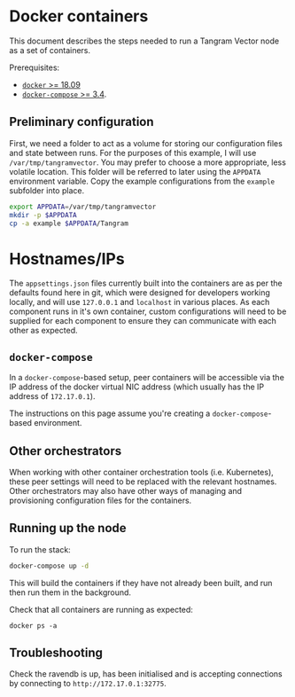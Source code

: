 # Docker containers

This document describes the steps needed to run a Tangram Vector node as a set of containers.

Prerequisites:

* [`docker` >= 18.09](https://docs.docker.com/install/)
* [`docker-compose` >= 3.4](https://docs.docker.com/compose/install/).

## Preliminary configuration

First, we need a folder to act as a volume for storing our configuration files and state between runs. For the purposes of this example, I will use `/var/tmp/tangramvector`. You may prefer to choose a more appropriate, less volatile location. This folder will be referred to later using the `APPDATA` environment variable. Copy the example configurations from the `example` subfolder into place.

```bash
export APPDATA=/var/tmp/tangramvector
mkdir -p $APPDATA
cp -a example $APPDATA/Tangram
```

# Hostnames/IPs

The `appsettings.json` files currently built into the containers are as per the defaults found here in git, which were designed for developers working locally, and will use `127.0.0.1` and `localhost` in various places. As each component runs in it's own container, custom configurations will need to be supplied for each component to ensure they can communicate with each other as expected.

## `docker-compose`

In a `docker-compose`-based setup, peer containers will be accessible via the IP address of the docker virtual NIC address (which usually has the IP address of `172.17.0.1`).

The instructions on this page assume you're creating a `docker-compose`-based environment.

## Other orchestrators

When working with other container orchestration tools (i.e. Kubernetes), these peer settings will need to be replaced with the relevant hostnames. Other orchestrators may also have other ways of managing and provisioning configuration files for the containers.

## Running up the node

To run the stack:

```bash
docker-compose up -d
```

This will build the containers if they have not already been built, and run then run them in the background.

Check that all containers are running as expected:

```
docker ps -a
```

## Troubleshooting

Check the ravendb is up, has been initialised and is accepting connections by connecting to `http://172.17.0.1:32775`.
